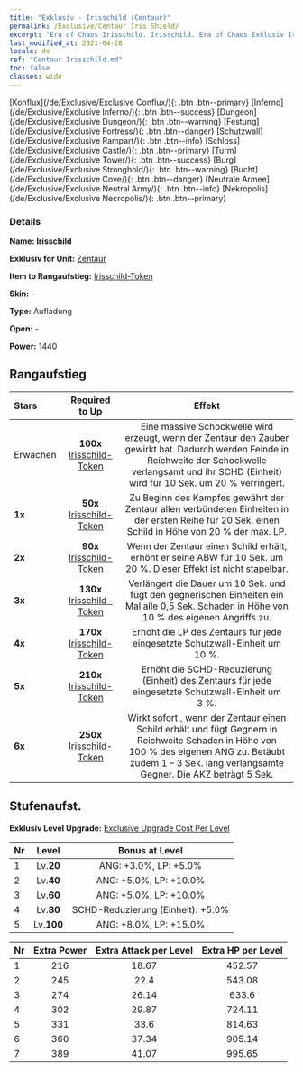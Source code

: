 ```yaml
---
title: "Exklusiv - Irisschild (Centaur)"
permalink: /Exclusive/Centaur Iris Shield/
excerpt: "Era of Chaos Irisschild. Irisschild. Era of Chaos Exklusiv Irisschild. Zentaur Exklusiv."
last_modified_at: 2021-04-28
locale: de
ref: "Centaur Irisschild.md"
toc: false
classes: wide
---
```

 [Konflux](/de/Exclusive/Exclusive Conflux/){: .btn .btn--primary} [Inferno](/de/Exclusive/Exclusive Inferno/){: .btn .btn--success} [Dungeon](/de/Exclusive/Exclusive Dungeon/){: .btn .btn--warning} [Festung](/de/Exclusive/Exclusive Fortress/){: .btn .btn--danger} [Schutzwall](/de/Exclusive/Exclusive Rampart/){: .btn .btn--info} [Schloss](/de/Exclusive/Exclusive Castle/){: .btn .btn--primary} [Turm](/de/Exclusive/Exclusive Tower/){: .btn .btn--success} [Burg](/de/Exclusive/Exclusive Stronghold/){: .btn .btn--warning} [Bucht](/de/Exclusive/Exclusive Cove/){: .btn .btn--danger} [Neutrale Armee](/de/Exclusive/Exclusive Neutral Army/){: .btn .btn--info} [Nekropolis](/de/Exclusive/Exclusive Necropolis/){: .btn .btn--primary} 

### Details
 **Name: Irisschild** 

 **Exklusiv for Unit:** [Zentaur](/de/units/Centaur/) 

 **Item to Rangaufstieg:** [Irisschild-Token](/ItemsDE/con_913/)

 **Skin:** -

 **Type:** Aufladung

 **Open:** -

 **Power:** 1440

## Rangaufstieg

  |     Stars    |  Required to Up | Effekt |
  |:-------------|:---------------:|:---------------:|
  |  Erwachen  | **100x** [Irisschild-Token](/ItemsDE/con_913/) | <Massiver Schock> Eine massive Schockwelle wird erzeugt, wenn der Zentaur den Zauber <Kampfstampfer> gewirkt hat. Dadurch werden Feinde in Reichweite der Schockwelle verlangsamt und ihr SCHD (Einheit) wird für 10 Sek. um 20 % verringert. |
  | **1x** <i class="fas fa-star"/> | **50x** [Irisschild-Token](/ItemsDE/con_913/) | Zu Beginn des Kampfes gewährt der Zentaur allen verbündeten Einheiten in der ersten Reihe für 20 Sek. einen Schild in Höhe von 20 % der max. LP. |
  | **2x** <i class="fas fa-star"/> | **90x** [Irisschild-Token](/ItemsDE/con_913/) | Wenn der Zentaur einen Schild erhält, erhöht er seine ABW für 10 Sek. um 20 %. Dieser Effekt ist nicht stapelbar. |
  | **3x** <i class="fas fa-star"/> | **130x** [Irisschild-Token](/ItemsDE/con_913/) | <Massiver Schock> Verlängert die Dauer um 10 Sek. und fügt den gegnerischen Einheiten ein Mal alle 0,5 Sek. Schaden in Höhe von 10 % des eigenen Angriffs zu. |
  | **4x** <i class="fas fa-star"/> | **170x** [Irisschild-Token](/ItemsDE/con_913/) | Erhöht die LP des Zentaurs für jede eingesetzte Schutzwall-Einheit um 10 %. |
  | **5x** <i class="fas fa-star"/> | **210x** [Irisschild-Token](/ItemsDE/con_913/) | Erhöht die SCHD-Reduzierung (Einheit) des Zentaurs für jede eingesetzte Schutzwall-Einheit um 3 %. |
  | **6x** <i class="fas fa-star"/> | **250x** [Irisschild-Token](/ItemsDE/con_913/) | <Zermalmendes Stampfen> Wirkt sofort <Zermalmendes Stampfen>, wenn der Zentaur einen Schild erhält und fügt Gegnern in Reichweite Schaden in Höhe von 100 % des eigenen ANG zu. Betäubt zudem 1 – 3 Sek. lang verlangsamte Gegner. Die AKZ beträgt 5 Sek. |


## Stufenaufst.
 **Exklusiv Level Upgrade:** [Exclusive Upgrade Cost Per Level](/Exclusive/ExclusiveUpgradeCostPerLevel/)

  |  Nr  |   Level  | Bonus at Level |
  |:-----|:--------:|:--------------:|
  | 1 | Lv.**20** | ANG: +3.0%, LP: +5.0% |
  | 2 | Lv.**40** | ANG: +5.0%, LP: +10.0% |
  | 3 | Lv.**60** | ANG: +5.0%, LP: +10.0% |
  | 4 | Lv.**80** | SCHD-Reduzierung (Einheit): +5.0% |
  | 5 | Lv.**100** | ANG: +8.0%, LP: +15.0% |


  |  Nr  |  Extra Power | Extra Attack per Level | Extra HP per Level |
  |:-----|:--------:|:--------:|:--------:|
  | 1 | 216 | 18.67 | 452.57 |
  | 2 | 245 | 22.4 | 543.08 |
  | 3 | 274 | 26.14 | 633.6 |
  | 4 | 302 | 29.87 | 724.11 |
  | 5 | 331 | 33.6 | 814.63 |
  | 6 | 360 | 37.34 | 905.14 |
  | 7 | 389 | 41.07 | 995.65 |



